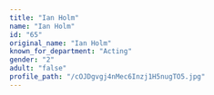 ```yaml
---
title: "Ian Holm"
name: "Ian Holm"
id: "65"
original_name: "Ian Holm"
known_for_department: "Acting"
gender: "2"
adult: "false"
profile_path: "/cOJDgvgj4nMec6Inzj1H5nugTO5.jpg"
---
```

